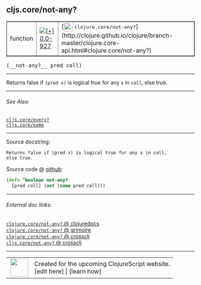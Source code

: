 ## cljs.core/not-any?



 <table border="1">
<tr>
<td>function</td>
<td><a href="https://github.com/cljsinfo/cljs-api-docs/tree/0.0-927"><img valign="middle" alt="[+] 0.0-927" title="Added in 0.0-927" src="https://img.shields.io/badge/+-0.0--927-lightgrey.svg"></a> </td>
<td>
[<img height="24px" valign="middle" src="http://i.imgur.com/1GjPKvB.png"> <samp>clojure.core/not-any?</samp>](http://clojure.github.io/clojure/branch-master/clojure.core-api.html#clojure.core/not-any?)
</td>
</tr>
</table>


 <samp>
(__not-any?__ pred coll)<br>
</samp>

---

Returns false if `(pred x)` is logical true for any `x` in `coll`, else true.



---


###### See Also:

[`cljs.core/every?`](../cljs.core/everyQMARK.md)<br>
[`cljs.core/some`](../cljs.core/some.md)<br>

---


Source docstring:

```
Returns false if (pred x) is logical true for any x in coll,
else true.
```


Source code @ [github](https://github.com/clojure/clojurescript/blob/r1535/src/cljs/cljs/core.cljs#L2208-L2211):

```clj
(defn ^boolean not-any?
  [pred coll] (not (some pred coll)))
```

<!--
Repo - tag - source tree - lines:

 <pre>
clojurescript @ r1535
└── src
    └── cljs
        └── cljs
            └── <ins>[core.cljs:2208-2211](https://github.com/clojure/clojurescript/blob/r1535/src/cljs/cljs/core.cljs#L2208-L2211)</ins>
</pre>

-->

---



###### External doc links:

[`clojure.core/not-any?` @ clojuredocs](http://clojuredocs.org/clojure.core/not-any_q)<br>
[`clojure.core/not-any?` @ grimoire](http://conj.io/store/v1/org.clojure/clojure/1.7.0-beta3/clj/clojure.core/not-any%3F/)<br>
[`clojure.core/not-any?` @ crossclj](http://crossclj.info/fun/clojure.core/not-any%3F.html)<br>
[`cljs.core/not-any?` @ crossclj](http://crossclj.info/fun/cljs.core.cljs/not-any%3F.html)<br>

---

 <table>
<tr><td>
<img valign="middle" align="right" width="48px" src="http://i.imgur.com/Hi20huC.png">
</td><td>
Created for the upcoming ClojureScript website.<br>
[edit here] | [learn how]
</td></tr></table>

[edit here]:https://github.com/cljsinfo/cljs-api-docs/blob/master/cljsdoc/cljs.core/not-anyQMARK.cljsdoc
[learn how]:https://github.com/cljsinfo/cljs-api-docs/wiki/cljsdoc-files

<!--

This information was too distracting to show to readers, but I'll leave it
commented here since it is helpful to:

- pretty-print the data used to generate this document
- and show how to retrieve that data



The API data for this symbol:

```clj
{:description "Returns false if `(pred x)` is logical true for any `x` in `coll`, else true.",
 :return-type boolean,
 :ns "cljs.core",
 :name "not-any?",
 :signature ["[pred coll]"],
 :history [["+" "0.0-927"]],
 :type "function",
 :related ["cljs.core/every?" "cljs.core/some"],
 :full-name-encode "cljs.core/not-anyQMARK",
 :source {:code "(defn ^boolean not-any?\n  [pred coll] (not (some pred coll)))",
          :title "Source code",
          :repo "clojurescript",
          :tag "r1535",
          :filename "src/cljs/cljs/core.cljs",
          :lines [2208 2211]},
 :full-name "cljs.core/not-any?",
 :clj-symbol "clojure.core/not-any?",
 :docstring "Returns false if (pred x) is logical true for any x in coll,\nelse true."}

```

Retrieve the API data for this symbol:

```clj
;; from Clojure REPL
(require '[clojure.edn :as edn])
(-> (slurp "https://raw.githubusercontent.com/cljsinfo/cljs-api-docs/catalog/cljs-api.edn")
    (edn/read-string)
    (get-in [:symbols "cljs.core/not-any?"]))
```

-->
